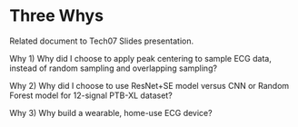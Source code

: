 # Three Whys  
Related document to Tech07 Slides presentation.  

Why 1) Why did I choose to apply peak centering to sample ECG data, instead of random sampling and overlapping sampling?  


Why 2) Why did I choose to use ResNet+SE model versus CNN or Random Forest model for 12-signal PTB-XL dataset?  


Why 3) Why build a wearable, home-use ECG device?  


